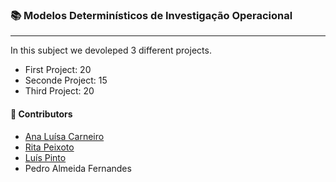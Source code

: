### :books: Modelos Determinísticos de Investigação Operacional
***

In this subject we devoleped 3 different projects. 
- First Project: 20
- Seconde Project: 15
- Third Project: 20

#### :handshake: Contributors 
- [Ana Luísa Carneiro](https://github.com/Analucar)
- [Rita Peixoto](https://github.com/rita-peixoto)
- [Luís Pinto](https://github.com/L-Pinto)
- Pedro Almeida Fernandes
